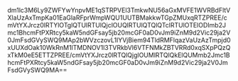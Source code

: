 dm1lc3M6Ly9ZWFYwYnpvME1qSTRPVEl3TmkwNU56aGxMVFE1WVRBdFltVXlaUzAxTmpKa01EaGlaRFprWmpWQU1UUTBMakkwTGpZMUxqRTZPREE/cmVtYXJrcz0lRTYlOTglQTUlRTUlQjclOUQlRTUlQTQlQTclRTUlOTElODImb2Jmc1BhcmFtPXRtcy5kaW5ndGFsay5jb20mcGF0aD0vJm9iZnM9d2Vic29ja2V0JmFsdGVySWQ9MAp2bWVzczovL1lYVjBiem94TldRMFlqazVaUzAzTmpjd0xUUXdOak10WkRnM1lTMDNOV1l3TVRkbVl6VTFNMkZBTVRRd0xqSXpPQzQxTkM0eE5ETTZPREE/cmVtYXJrcz0lRTQlQjglOUMlRTQlQkElQUMmb2Jmc1BhcmFtPXRtcy5kaW5ndGFsay5jb20mcGF0aD0vJm9iZnM9d2Vic29ja2V0JmFsdGVySWQ9MA==
